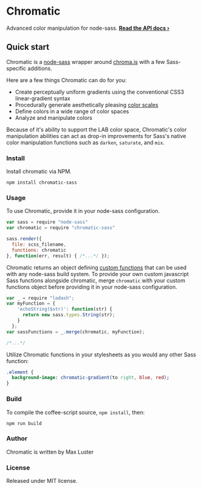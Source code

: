 # Chromatic
Advanced color manipulation for node-sass. **[Read the API docs &rsaquo;](api.md)**

## Quick start
Chromatic is a [node-sass](https://github.com/sass/node-sass) wrapper around [chroma.js](https://github.com/gka/chroma.js/) with a few Sass-specific additions.

Here are a few things Chromatic can do for you:

- Create perceptually uniform gradients using the conventional CSS3 linear-gradient syntax
- Procedurally generate aesthetically pleasing [color scales](#link-to-blog-post)
- Define colors in a wide range of color spaces
- Analyze and manipulate colors

Because of it's ability to support the LAB color space, Chromatic's color manipulation abilities can act as drop-in improvements for Sass's native color manipulation functions such as `darken`, `saturate`, and `mix`.


### Install
Install chromatic via NPM.

```shell
npm install chromatic-sass
```

### Usage
To use Chromatic, provide it in your node-sass configuration.

```javascript
var sass = require "node-sass"
var chromatic = require "chromatic-sass"

sass.render({
  file: scss_filename,
  functions: chromatic
}, function(err, result) { /*...*/ });
```

Chromatic returns an object defining [custom functions](https://github.com/sass/node-sass#functions--v300---experimental) that can be used with any node-sass build system. To provide your own custom javascript Sass functions alongside chromatic, merge `chromatic` with your custom functions object before providing it in your node-sass configuration.

```javascript
var _ = require "lodash";
var myFunction = {
    'echoString($str)': function(str) {
      return new sass.types.String(str);
    }
  };
var sassFunctions = _.merge(chromatic, myFunction);

/*...*/
```

Utilize Chromatic functions in your stylesheets as you would any other Sass function:

```Sass
.element {
  background-image: chromatic-gradient(to right, blue, red);
}
```

### Build
To compile the coffee-script source, `npm install`, then:

```shell
npm run build
```

### Author
Chromatic is written by Max Luster

### License
Released under MIT license.
